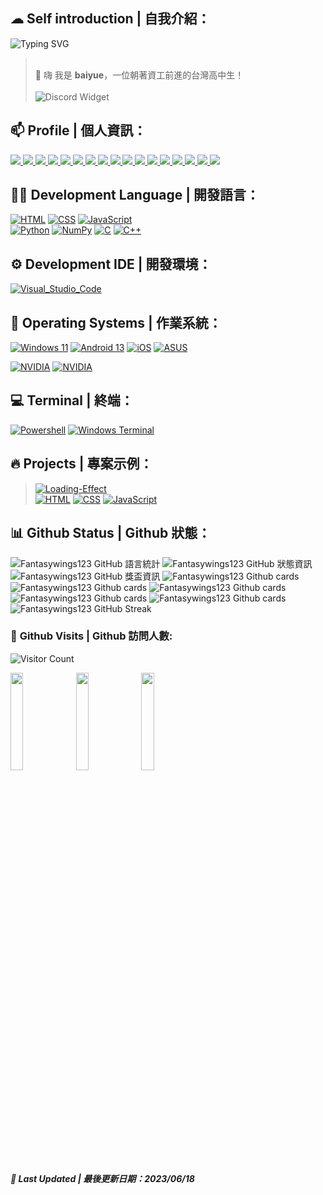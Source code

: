 ## ☁ **Self introduction | 自我介紹：**
![Typing SVG](http://readme-typing-svg.herokuapp.com/?font=Fira+Code&weight=800&size=30&pause=500&width=435&lines=baiyue)
> <br>👋 嗨 我是 **baiyue**，一位朝著資工前進的台灣高中生！<br><br>
![Discord Widget](https://discord.c99.nl/widget/theme-3/975001678350811206.png)

## 📫 **Profile | 個人資訊：**
<a target="_blank" title="白玥バイユエ LinkTree" href="https://linktr.ee/baiyue">
	<img src="https://img.shields.io/static/v1?style=for-the-badge&message=Linktree&color=222222&logo=Linktree&logoColor=43E55E&label=" />
</a>
<a target="_blank" title="白玥バイユエ YouTube" href="https://www.youtube.com/channel/UCbov7AOtazIZ2xY__gPPNPA">
	<img src="https://img.shields.io/static/v1?style=for-the-badge&message=YouTube&color=FF0000&logo=YouTube&logoColor=FFFFFF&label="/>
</a>
<a target="_blank" title="白玥バイユエ Facebook" href="https://www.facebook.com/baiyue001/">
	<img src="https://img.shields.io/static/v1?style=for-the-badge&message=Facebook&color=1877F2&logo=Facebook&logoColor=FFFFFF&label=" />
</a>
<a target="_blank" title="白玥バイユエ Twitter" href="https://twitter.com/s5XOa6r9p8Txct1">
	<img src="https://img.shields.io/static/v1?style=for-the-badge&message=Twitter&color=1DA1F2&logo=Twitter&logoColor=FFFFFF&label=" />
</a>
<a target="_blank" title="白玥バイユエ Steam" href="https://steamcommunity.com/id/Fantasywings123/">
	<img src="https://img.shields.io/badge/Steam-000000?style=for-the-badge&logo=steam&logoColor=white" />
</a>

<a target="_blank" title="白玥バイユエ Github" href="https://github.com/Fantasywings123">
	<img src="https://img.shields.io/static/v1?style=for-the-badge&message=GitHub&color=181717&logo=GitHub&logoColor=FFFFFF&label=" />
</a>
<a target="_blank" title="白玥バイユエ Discord" href="https://discordapp.com/users/975001678350811206">
	<img src="https://img.shields.io/static/v1?style=for-the-badge&message=Discord&color=5865F2&logo=Discord&logoColor=FFFFFF&label=" />
</a>
<a>
<a target="_blank" title="白玥バイユエ Instagram" href="https://www.instagram.com/baiyue_001/">
	<img src="https://img.shields.io/badge/Instagram-E4405F?style=for-the-badge&logo=instagram&logoColor=white" />
</a>
<a target="_blank" title="白玥バイユエ Pinterest" href="https://www.pinterest.com/fantasywings123/">
	<img src="https://img.shields.io/badge/Pinterest-%23E60023.svg?&style=for-the-badge&logo=Pinterest&logoColor=white" />
</a>
<a target="_blank" title="白玥バイユエ Reddit" href="https://www.reddit.com/user/Fantasywings123/">
	<img src="https://img.shields.io/badge/Reddit-FF4500?style=for-the-badge&logo=reddit&logoColor=white" />
</a>

<a target="_blank" title="白玥バイユエ TikTok" href="https://www.tiktok.com/@baiyue_001?ug_source=op.auth&ug_term=Linktr.ee&utm_source=awyc6vc625ejxp86&utm_campaign=tt4d_profile_link&_r=1">
	<img src="https://img.shields.io/badge/TikTok-000000?style=for-the-badge&logo=tiktok&logoColor=white" />
</a>
<a target="_blank" title="白玥バイユエ SoundCloud" href="https://soundcloud.com/anime-music-277989122">
	<img src="https://img.shields.io/badge/SoundCloud-FF3300?style=for-the-badge&logo=soundcloud&logoColor=white" />
</a>
<a target="_blank" title="白玥バイユエ Spotify" href="https://open.spotify.com/user/zv8adt12gxosuxkea5bud1iqq?si=9fcb2315b81a429b&nd=1">
	<img src="https://img.shields.io/badge/Spotify-1ED760?&style=for-the-badge&logo=spotify&logoColor=white" />
</a>
<a target="_blank" title="白玥バイユエ Twitch" href="https://www.twitch.tv/baiyue_001">
	<img src="https://img.shields.io/badge/Twitch-9146FF?style=for-the-badge&logo=twitch&logoColor=white" />
</a>
<a target="_blank" title="白玥バイユエ Gmail" href="mailto:fantasywings123@gmail.com">
	<img src="https://img.shields.io/badge/Gmail-D14836?style=for-the-badge&logo=gmail&logoColor=white" />
</a>

<a target="_blank" title="白玥バイユエ Messenger" href="https://www.messenger.com/t/100024381486336">
	<img src="https://img.shields.io/badge/Messenger-00B2FF?style=for-the-badge&logo=messenger&logoColor=white" />
</a>
<a target="_blank" title="白玥バイユエ Line" href="https://linevoom.line.me/user/_dcIw7uDA9jSbuwZ_MQconVKOTEAKVGwwYQoN18s">
	<img src="https://img.shields.io/badge/Line-00C300?style=for-the-badge&logo=line&logoColor=white" />
</a>

## 👩‍💻 **Development Language | 開發語言：**
[![HTML](https://img.shields.io/badge/HTML-E34F26?style=for-the-badge&logo=html5&logoColor=white)](https://zh.wikipedia.org/zh-tw/HTML)
[![CSS](https://img.shields.io/badge/CSS-1572B6?style=for-the-badge&logo=css3&logoColor=white)](https://zh.wikipedia.org/wiki/CSS)
[![JavaScript](https://img.shields.io/badge/JavaScript-323330?style=for-the-badge&logo=javascript&logoColor=F7DF1E)](https://zh.wikipedia.org/wiki/Javascript)  
[![Python](https://img.shields.io/badge/Python-FFD43B?style=for-the-badge&logo=python&logoColor=blue)](https://zh.wikipedia.org/wiki/Python)
[![NumPy](https://img.shields.io/badge/Numpy-777BB4?style=for-the-badge&logo=numpy&logoColor=white)](https://zh.wikipedia.org/wiki/NumPy)
[![C](https://img.shields.io/static/v1?style=for-the-badge&message=C&color=222222&logo=C&logoColor=A8B9CC&label=)](https://zh.wikipedia.org/zh-tw/C%E8%AF%AD%E8%A8%80)
[![C++](https://img.shields.io/static/v1?style=for-the-badge&message=C%2B%2B&color=00599C&logo=C%2B%2B&logoColor=FFFFFF&label=)](https://zh.wikipedia.org/wiki/c++)

## ⚙️ **Development IDE | 開發環境：**
[![Visual_Studio_Code](https://img.shields.io/badge/Visual_Studio_Code-0078D4?style=for-the-badge&logo=visual%20studio%20code&logoColor=white)](https://code.visualstudio.com/)

## 💬 **Operating Systems | 作業系統：**
[![Windows 11](https://img.shields.io/badge/Windows_11-0078d4?style=for-the-badge&logo=windows-11&logoColor=white)](https://zh.wikipedia.org/wiki/Windows_11)
[![Android 13](https://img.shields.io/badge/Android_13-3DDC84?style=for-the-badge&logo=android&logoColor=white)](https://zh.wikipedia.org/wiki/Android_13)
[![iOS](https://img.shields.io/badge/iOS-000000?style=for-the-badge&logo=ios&logoColor=white)](https://zh.wikipedia.org/wiki/IOS)
[![ASUS](https://img.shields.io/badge/asus-000000?style=for-the-badge&logo=asus&logoColor=white)](https://zh.wikipedia.org/wiki/%E8%8F%AF%E7%A2%A9)

[![NVIDIA](https://img.shields.io/badge/NVIDIA-GTX1650-76B900?style=for-the-badge&logo=nvidia&logoColor=white)](https://zh.wikipedia.org/wiki/%E8%8B%B1%E4%BC%9F%E8%BE%BE)
[![NVIDIA](https://img.shields.io/badge/acer-MX150-83B81A?style=for-the-badge&logo=acer&logoColor=white)](https://zh.wikipedia.org/wiki/%E8%8B%B1%E4%BC%9F%E8%BE%BE)

## 💻 **Terminal | 終端：**
[![Powershell](https://img.shields.io/badge/powershell-5391FE?style=for-the-badge&logo=powershell&logoColor=white)](https://zh.wikipedia.org/wiki/PowerShell)
[![Windows Terminal](https://img.shields.io/badge/windows%20terminal-4D4D4D?style=for-the-badge&logo=windows%20terminal&logoColor=white)](https://zh.wikipedia.org/wiki/Windows_Terminal)

## 🔥 **Projects | 專案示例：**
> [![Loading-Effect](https://github-readme-stats.vercel.app/api/pin/?username=Fantasywings123&repo=Loading-Effect&show_icons=true&bg_color=23272A&title_color=FF73F1&text_color=FFC0CB&icon_color=9B84EE&count_private=true&border_color=fAA61A&border_radius=10)](https://github.com/Fantasywings123/Loading-Effect)  
> [![HTML](https://img.shields.io/badge/HTML-E34F26?style=for-the-badge&logo=html5&logoColor=white)](https://zh.wikipedia.org/zh-tw/HTML)
[![CSS](https://img.shields.io/badge/CSS-1572B6?style=for-the-badge&logo=css3&logoColor=white)](https://zh.wikipedia.org/wiki/CSS)
[![JavaScript](https://img.shields.io/badge/JavaScript-323330?style=for-the-badge&logo=javascript&logoColor=F7DF1E)](https://zh.wikipedia.org/wiki/Javascript)

## 📊 **Github Status | Github 狀態：**
![Fantasywings123 GitHub 語言統計](https://github-readme-stats.vercel.app/api/top-langs/?username=Fantasywings123&show_icons=true&bg_color=23272A&title_color=FFC0CB&text_color=FFC0CB&icon_color=9B84EE&count_private=true&include_all_commits=true&border_color=9B84EE&border_radius=10)
![Fantasywings123 GitHub 狀態資訊](https://github-readme-stats.vercel.app/api/?username=Fantasywings123&show_icons=true&bg_color=23272A&title_color=FF73F1&text_color=FFC0CB&icon_color=9B84EE&count_private=true&include_all_commits=true&border_color=9B84EE&border_radius=10)
![Fantasywings123 GitHub 獎盃資訊](https://github-profile-trophy.vercel.app/?username=Fantasywings123&column=8&theme=radical)
![Fantasywings123 Github cards](https://github-profile-summary-cards.vercel.app/api/cards/profile-details?username=Fantasywings123&theme=dracula)
![Fantasywings123 Github cards](https://github-profile-summary-cards.vercel.app/api/cards/repos-per-language?username=Fantasywings123&theme=dracula)
![Fantasywings123 Github cards](https://github-profile-summary-cards.vercel.app/api/cards/most-commit-language?username=Fantasywings123&theme=dracula)
![Fantasywings123 Github cards](https://github-profile-summary-cards.vercel.app/api/cards/stats?username=Fantasywings123&theme=dracula)
![Fantasywings123 Github cards](https://github-profile-summary-cards.vercel.app/api/cards/productive-time?username=Fantasywings123&theme=dracula)
![Fantasywings123 GitHub Streak](https://streak-stats.demolab.com?user=Fantasywings123&theme=radical&hide_border=&border_radius=5&locale=zh_Hant)
### 🚪 **Github Visits | Github 訪問人數:**
![Visitor Count](https://profile-counter.glitch.me/{Fantasywings123}/count.svg)

<img width="20%" src="https://media.tenor.com/KqYfFFsT8rcAAAAC/%E6%8E%A8%E3%81%97%E3%81%AE%E5%AD%90-hoshino-ai.gif" />
<img width="20%" src="https://media.tenor.com/KqYfFFsT8rcAAAAC/%E6%8E%A8%E3%81%97%E3%81%AE%E5%AD%90-hoshino-ai.gif" />
<img width="20%" src="https://media.tenor.com/KqYfFFsT8rcAAAAC/%E6%8E%A8%E3%81%97%E3%81%AE%E5%AD%90-hoshino-ai.gif" />

##### 📆 **Last Updated | 最後更新日期：2023/06/18**
